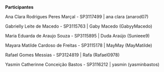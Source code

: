 **Participantes**

Ana Clara Rodrigues Peres Marçal - SP3117499 | ana clara (anarod07)

Gabrielly Leite de Macedo - SP3115763 | Gaby Macedo (GabyyMacedo)

Maria Eduarda de Araujo Souza - SP3115895 | Duda Araújo (Sunieee9)

Mayara Matilde Cardoso de Freitas - SP3115178 | MayMay (MayMatilde)

Rafael Gomes Messias - SP3124819 | Rafa (Rafael0978)

Yasmin Catherinne Conceição Bastos - SP3116212 | yasmin (yasminbastos)
